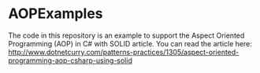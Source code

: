 # AOPExamples

The code in this repository is an example to support the Aspect Oriented Programming (AOP) in C# with SOLID article. You can read the article here: http://www.dotnetcurry.com/patterns-practices/1305/aspect-oriented-programming-aop-csharp-using-solid
